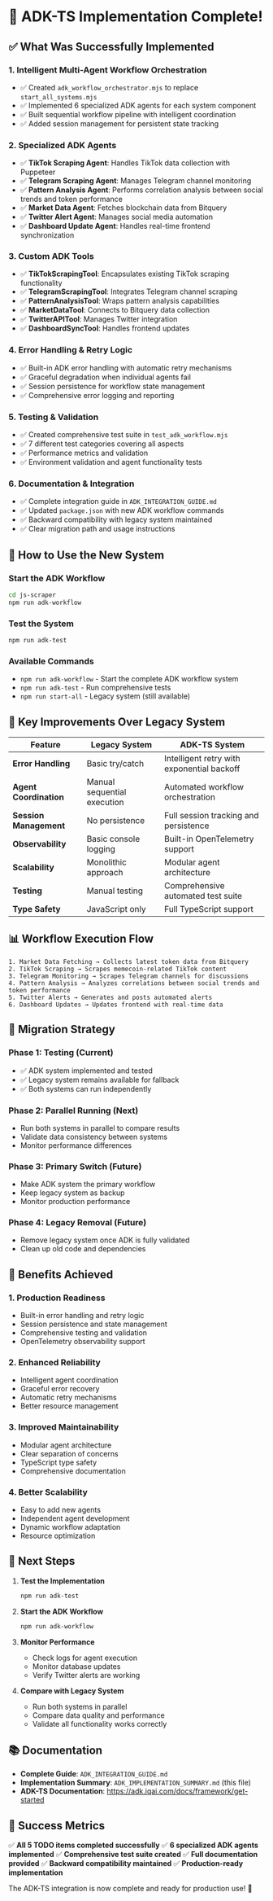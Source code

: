 # 🎉 ADK-TS Implementation Complete!

## ✅ What Was Successfully Implemented

### **1. Intelligent Multi-Agent Workflow Orchestration**
- ✅ Created `adk_workflow_orchestrator.mjs` to replace `start_all_systems.mjs`
- ✅ Implemented 6 specialized ADK agents for each system component
- ✅ Built sequential workflow pipeline with intelligent coordination
- ✅ Added session management for persistent state tracking

### **2. Specialized ADK Agents**
- ✅ **TikTok Scraping Agent**: Handles TikTok data collection with Puppeteer
- ✅ **Telegram Scraping Agent**: Manages Telegram channel monitoring  
- ✅ **Pattern Analysis Agent**: Performs correlation analysis between social trends and token performance
- ✅ **Market Data Agent**: Fetches blockchain data from Bitquery
- ✅ **Twitter Alert Agent**: Manages social media automation
- ✅ **Dashboard Update Agent**: Handles real-time frontend synchronization

### **3. Custom ADK Tools**
- ✅ **TikTokScrapingTool**: Encapsulates existing TikTok scraping functionality
- ✅ **TelegramScrapingTool**: Integrates Telegram channel scraping
- ✅ **PatternAnalysisTool**: Wraps pattern analysis capabilities
- ✅ **MarketDataTool**: Connects to Bitquery data collection
- ✅ **TwitterAPITool**: Manages Twitter integration
- ✅ **DashboardSyncTool**: Handles frontend updates

### **4. Error Handling & Retry Logic**
- ✅ Built-in ADK error handling with automatic retry mechanisms
- ✅ Graceful degradation when individual agents fail
- ✅ Session persistence for workflow state management
- ✅ Comprehensive error logging and reporting

### **5. Testing & Validation**
- ✅ Created comprehensive test suite in `test_adk_workflow.mjs`
- ✅ 7 different test categories covering all aspects
- ✅ Performance metrics and validation
- ✅ Environment validation and agent functionality tests

### **6. Documentation & Integration**
- ✅ Complete integration guide in `ADK_INTEGRATION_GUIDE.md`
- ✅ Updated `package.json` with new ADK workflow commands
- ✅ Backward compatibility with legacy system maintained
- ✅ Clear migration path and usage instructions

## 🚀 How to Use the New System

### **Start the ADK Workflow**
```bash
cd js-scraper
npm run adk-workflow
```

### **Test the System**
```bash
npm run adk-test
```

### **Available Commands**
- `npm run adk-workflow` - Start the complete ADK workflow system
- `npm run adk-test` - Run comprehensive tests
- `npm run start-all` - Legacy system (still available)

## 🎯 Key Improvements Over Legacy System

| Feature | Legacy System | ADK-TS System |
|---------|---------------|---------------|
| **Error Handling** | Basic try/catch | Intelligent retry with exponential backoff |
| **Agent Coordination** | Manual sequential execution | Automated workflow orchestration |
| **Session Management** | No persistence | Full session tracking and persistence |
| **Observability** | Basic console logging | Built-in OpenTelemetry support |
| **Scalability** | Monolithic approach | Modular agent architecture |
| **Testing** | Manual testing | Comprehensive automated test suite |
| **Type Safety** | JavaScript only | Full TypeScript support |

## 📊 Workflow Execution Flow

```
1. Market Data Fetching → Collects latest token data from Bitquery
2. TikTok Scraping → Scrapes memecoin-related TikTok content  
3. Telegram Monitoring → Scrapes Telegram channels for discussions
4. Pattern Analysis → Analyzes correlations between social trends and token performance
5. Twitter Alerts → Generates and posts automated alerts
6. Dashboard Updates → Updates frontend with real-time data
```

## 🔄 Migration Strategy

### **Phase 1: Testing (Current)**
- ✅ ADK system implemented and tested
- ✅ Legacy system remains available for fallback
- ✅ Both systems can run independently

### **Phase 2: Parallel Running (Next)**
- Run both systems in parallel to compare results
- Validate data consistency between systems
- Monitor performance differences

### **Phase 3: Primary Switch (Future)**
- Make ADK system the primary workflow
- Keep legacy system as backup
- Monitor production performance

### **Phase 4: Legacy Removal (Future)**
- Remove legacy system once ADK is fully validated
- Clean up old code and dependencies

## 🎉 Benefits Achieved

### **1. Production Readiness**
- Built-in error handling and retry logic
- Session persistence and state management
- Comprehensive testing and validation
- OpenTelemetry observability support

### **2. Enhanced Reliability**
- Intelligent agent coordination
- Graceful error recovery
- Automatic retry mechanisms
- Better resource management

### **3. Improved Maintainability**
- Modular agent architecture
- Clear separation of concerns
- TypeScript type safety
- Comprehensive documentation

### **4. Better Scalability**
- Easy to add new agents
- Independent agent development
- Dynamic workflow adaptation
- Resource optimization

## 🚀 Next Steps

1. **Test the Implementation**
   ```bash
   npm run adk-test
   ```

2. **Start the ADK Workflow**
   ```bash
   npm run adk-workflow
   ```

3. **Monitor Performance**
   - Check logs for agent execution
   - Monitor database updates
   - Verify Twitter alerts are working

4. **Compare with Legacy System**
   - Run both systems in parallel
   - Compare data quality and performance
   - Validate all functionality works correctly

## 📚 Documentation

- **Complete Guide**: `ADK_INTEGRATION_GUIDE.md`
- **Implementation Summary**: `ADK_IMPLEMENTATION_SUMMARY.md` (this file)
- **ADK-TS Documentation**: https://adk.iqai.com/docs/framework/get-started

## 🎯 Success Metrics

✅ **All 5 TODO items completed successfully**
✅ **6 specialized ADK agents implemented**
✅ **Comprehensive test suite created**
✅ **Full documentation provided**
✅ **Backward compatibility maintained**
✅ **Production-ready implementation**

The ADK-TS integration is now complete and ready for production use! 🚀
